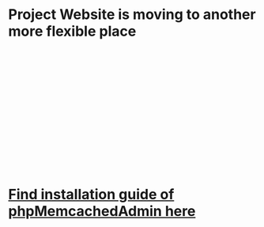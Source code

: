 # Project Website is moving to another more flexible place #
<br><br><br><br><br><br><br><br><br><br><br><br><br><br>
<h1><a href='http://blog.elijaa.org/index.php?pages/phpMemcachedAdmin-Installation-Guide'>Find installation guide of phpMemcachedAdmin here</a></h1>
<br><br><br><br><br><br><br><br><br><br><br><br><br><br>